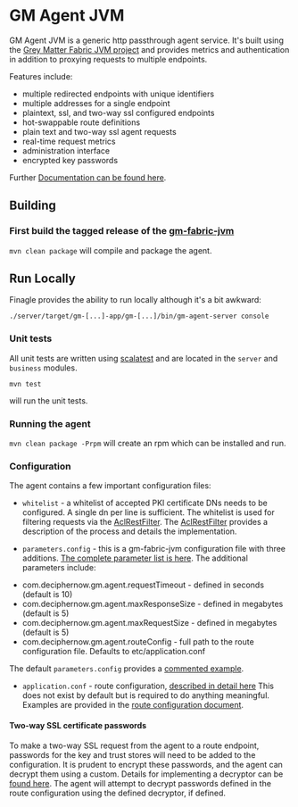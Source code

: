 # GM Agent JVM

GM Agent JVM is a generic http passthrough agent service. It's built using the [Grey Matter Fabric JVM project](https://github.com/DecipherNow/gm-fabric-jvm) and provides metrics and authentication in addition to proxying requests to multiple endpoints.

Features include:

- multiple redirected endpoints with unique identifiers
- multiple addresses for a single endpoint
- plaintext, ssl, and two-way ssl configured endpoints
- hot-swappable route definitions
- plain text and two-way ssl agent requests
- real-time request metrics
- administration interface
- encrypted key passwords

Further [Documentation can be found here](https://github.com/DecipherNow/gm-fabric-jvmagent/tree/master/server/src/main/apiblueprint/resources).

## Building

### First build the tagged release of the [gm-fabric-jvm](https://github.com/DecipherNow/gm-fabric-jvm)

`mvn clean package` will compile and package the agent.


## Run Locally

Finagle provides the ability to run locally although it's a bit awkward:

```
./server/target/gm-[...]-app/gm-[...]/bin/gm-agent-server console
```

### Unit tests

All unit tests are written using [scalatest](http://www.scalatest.org/) and are located in the `server` and `business` modules.

```
mvn test
```

will run the unit tests.

### Running the agent

`mvn clean package -Prpm` will create an rpm which can be installed and run.

### Configuration

The agent contains a few important configuration files:

- `whitelist` - a whitelist of accepted PKI certificate DNs needs to be configured. A single dn per line is sufficient.
The whitelist is used for filtering requests via the [AclRestFilter](https://github.com/DecipherNow/gm-fabric-jvm/blob/master/documentation/AclRestFilter.md).
The [AclRestFilter](https://github.com/DecipherNow/gm-fabric-jvm/blob/master/documentation/AclRestFilter.md) provides a description of the process and details the implementation.

- `parameters.config` - this is a gm-fabric-jvm configuration file with three additions. [The complete parameter list is here](https://github.com/DecipherNow/gm-fabric-jvm/blob/master/documentation/Parameters.md).
The additional parameters include:
+ com.deciphernow.gm.agent.requestTimeout - defined in seconds (default is 10)
+ com.deciphernow.gm.agent.maxResponseSize - defined in megabytes (default is 5)
+ com.deciphernow.gm.agent.maxRequestSize - defined in megabytes (default is 5)
+ com.deciphernow.gm.agent.routeConfig - full path to the route configuration file. Defaults to etc/application.conf

The default `parameters.config` provides a [commented example](https://github.com/DecipherNow/gm-fabric-jvmagent-old/blob/master/server/src/main/package/etc/parameters.config).

- `application.conf` - route configuration, [described in detail here](https://github.com/DecipherNow/gm-fabric-jvmagent/blob/master/server/src/main/apiblueprint/resources/routes.md)
This does not exist by default but is required to do anything meaningful. Examples are provided in the [route configuration document](https://github.com/DecipherNow/gm-fabric-jvmagent/blob/master/server/src/main/apiblueprint/resources/routes.md).

#### Two-way SSL certificate passwords

To make a two-way SSL request from the agent to a route endpoint, passwords for the key and trust stores will need to be added to the configuration.
It is prudent to encrypt these passwords, and the agent can decrypt them using a custom. Details for implementing a decryptor can be [found here](https://github.com/DecipherNow/gm-fabric-jvm/blob/master/documentation/ResourceDecrypter.md).
The agent will attempt to decrypt passwords defined in the route configuration using the defined decryptor, if defined.
